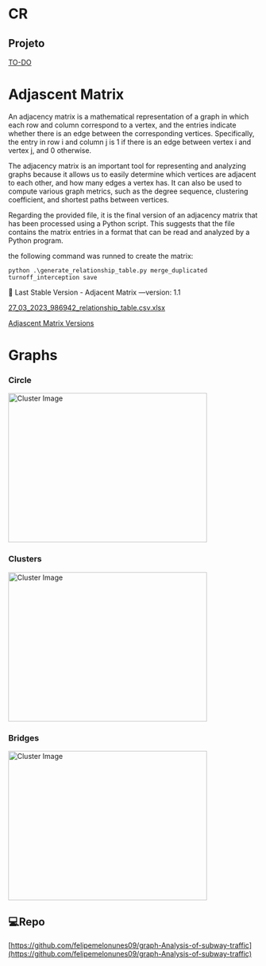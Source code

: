 # CR

## Projeto

[TO-DO](https://www.notion.so/ba0a027757c0438d9d3a6bc7301e650d)

# Adjascent Matrix

An adjacency matrix is a mathematical representation of a graph in which each row and column correspond to a vertex, and the entries indicate whether there is an edge between the corresponding vertices. Specifically, the entry in row i and column j is 1 if there is an edge between vertex i and vertex j, and 0 otherwise.

The adjacency matrix is an important tool for representing and analyzing graphs because it allows us to easily determine which vertices are adjacent to each other, and how many edges a vertex has. It can also be used to compute various graph metrics, such as the degree sequence, clustering coefficient, and shortest paths between vertices.

Regarding the provided file, it is the final version of an adjacency matrix that has been processed using a Python script. This suggests that the file contains the matrix entries in a format that can be read and analyzed by a Python program.

the following command was runned to create the matrix:

`python .\generate_relationship_table.py merge_duplicated turnoff_interception save`

<aside>
📁 Last Stable Version - Adjacent Matrix —version: 1.1

[27_03_2023_986942_relationship_table.csv.xlsx](CR%206989f5e334474d95a62076f2bd356f92/27_03_2023_986942_relationship_table.csv.xlsx)

</aside>

[Adjascent Matrix Versions](https://www.notion.so/Adjascent-Matrix-Versions-2b74db7db81e4313a2804c941f85056c)

# Graphs

### Circle

<img src="./readmefiles/images/circle.jpg" alt="Cluster Image" width="400" height="300">

### Clusters
<img src="./readmefiles/images/cluster.jpg" alt="Cluster Image" width="400" height="300">

### Bridges
<img src="./readmefiles/images/bridges.jpg" alt="Cluster Image" width="400" height="300">

## 💻Repo

[https://github.com/felipemelonunes09/graph-Analysis-of-subway-traffic](https://github.com/felipemelonunes09/graph-Analysis-of-subway-traffic)
